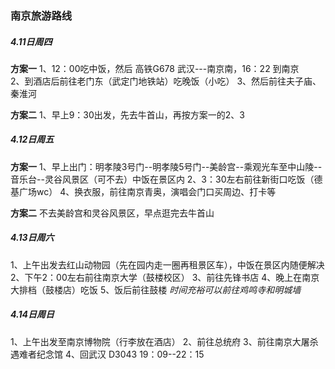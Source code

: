 ### 南京旅游路线

##### 4.11日周四
**方案一**
1、12：00吃中饭，然后 高铁G678 武汉---南京南，16：22 到南京  
2、到酒店后前往老门东（武定门地铁站）吃晚饭（小吃）
3、然后前往夫子庙、秦淮河

**方案二**
1、早上9：30出发，先去牛首山，再按方案一的2、3

##### 4.12日周五
**方案一**
1、早上出门：明孝陵3号门--明孝陵5号门--美龄宫--乘观光车至中山陵--音乐台--灵谷风景区（可不去）中饭在景区内
2、3：30左右前往新街口吃饭（德基广场wc）
4、换衣服，前往南京青奥，演唱会门口买周边、打卡等

**方案二**
不去美龄宫和灵谷风景区，早点逛完去牛首山

##### 4.13日周六
1、上午出发去红山动物园（先在园内走一圈再租景区车），中饭在景区内随便解决
2、下午2：00左右前往南京大学（鼓楼校区）
3、前往先锋书店
4、晚上在南京大排档（鼓楼店）吃饭
5、饭后前往鼓楼
*时间充裕可以前往鸡鸣寺和明城墙*

##### 4.14日周日
1、上午出发至南京博物院（行李放在酒店）
2、前往总统府
3、前往南京大屠杀遇难者纪念馆
4、回武汉 D3043 19：09--22：15




